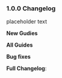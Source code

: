 ### 1.0.0 Changelog

placeholder text

**New Gudies**

**All Guides**

**Bug fixes**

**Full Changelog**:
